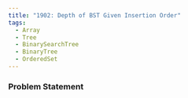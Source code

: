 ```yaml
---
title: "1902: Depth of BST Given Insertion Order"
tags:
  - Array
  - Tree
  - BinarySearchTree
  - BinaryTree
  - OrderedSet
---
```

### Problem Statement

